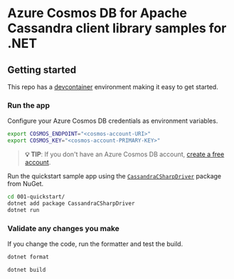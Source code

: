 # Azure Cosmos DB for Apache Cassandra client library samples for .NET



## Getting started

This repo has a [devcontainer](https://containers.dev) environment making it easy to get started.



### Run the app

Configure your Azure Cosmos DB credentials as environment variables.

```bash
export COSMOS_ENDPOINT="<cosmos-account-URI>"
export COSMOS_KEY="<cosmos-account-PRIMARY-KEY>"
```

> **💡 TIP**: If you don't have an Azure Cosmos DB account, [create a free account](https://cosmos.azure.com/try/).

Run the quickstart sample app using the [`CassandraCSharpDriver`](https://www.nuget.org/packages/CassandraCSharpDriver/) package from NuGet.

```bash
cd 001-quickstart/
dotnet add package CassandraCSharpDriver
dotnet run
```

### Validate any changes you make

If you change the code, run the formatter and test the build.

```bash
dotnet format

dotnet build
```
